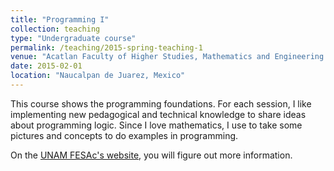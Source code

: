 ```yaml
---
title: "Programming I"
collection: teaching
type: "Undergraduate course"
permalink: /teaching/2015-spring-teaching-1
venue: "Acatlan Faculty of Higher Studies, Mathematics and Engineering Department"
date: 2015-02-01
location: "Naucalpan de Juarez, Mexico"
---
```


This course shows the programming foundations. For each session, I like implementing new pedagogical and technical knowledge to share ideas about programming logic. Since I love mathematics, I use to take some pictures and concepts to do examples in programming.

On the [UNAM FESAc's website](https://unam-fesac.github.io/), you will 
figure out more information.

